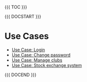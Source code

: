 {{{ TOC }}}

{{{ DOCSTART }}}

# Use Cases


* [Use Case: Login](?f=uc_login)
* [Use Case: Change password](?f=uc_changepassword)
* [Use Case: Manage clubs](?f=uc_manageclubs)
* [Use Case: Stock exchange system](?f=uc_stockexchange)


{{{ DOCEND }}}
